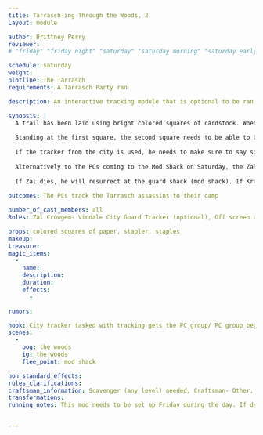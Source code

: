 ```yaml
---
title: Tarrasch-ing Through the Woods, 2
Layout: module

author: Brittney Perry
reviewer: 
# "friday" "friday night" "saturday" "saturday morning" "saturday early afternoon" "saturday early evening" "saturday night" "reaction" "tavern setup" "townsfolk" "randoms"

schedule: saturday
weight: 
plotline: The Tarrasch
requirements: A Tarrasch Party ran

description: An interactive tracking module that is optional to be ran depending on available PC skills. This is direct lead into "Proof is in the Tarrasch". 

synopsis: |
  A trail has been laid using bright colored squares of cardstock. When the PCs decide to track the assassins, a square of colored paper is given to the tracker. It is explained to the tracker that they will need to find (or alternately taken to) a matching square to start the trail. They are told to follow the trail of squares through the woods to the beginning of the mod. They are In Game the entire time. The squares are Out Of Game, and represent trail marks and/or scent.
  
  Standing at the first square, the second square needs to be able to be seen, and then followed to that location. The third square is visible from the second, and so on and so forth until they get to the end, where the Tarrasch are waiting. 
  
  If the tracker from the city is used, he needs to make sure to say something to the effect of "If you need anymore of my help, I can be found at the guard house" before starting the track, in case he dies.  
  
  Alternatively to the PCs coming to the Mod Shack on Saturday, the Zal Crowgem, the Vindale City tracker can go and get the group on Saturday. Also, the interactive aspect can be forgone and the tracker lead the PC group to the Tarrasch directly.
  
  If Zal dies, he will resurrect at the guard shack (mod shack). If Krath gets away, and Zal dies, he will return to the PC group and offer to track him (he says, to the effect of "the trail is fresh, and we must go!" when he returns)
  
outcomes: The PCs track the Tarrasch assassins to their camp 

number_of_cast_members: all
Roles: Zal Crowgem- Vindale City Guard Tracker (optional), Off screen and ready- The rest, Tarrasch Black Pawns Fighters

props: colored squares of paper, stapler, staples
makeup: 
treasure: 
magic_items:
  - 
    name: 
    description:  
    duration: 
    effects: 
      - 

rumors: 

hook: City tracker tasked with tracking gets the PC group/ PC group begins tracking
scenes: 
  - 
    oog: the woods
    ig: the woods
    flee_point: mod shack

non_standard_effects:
rules_clarifications: 
craftsman_information: Scavenger (any level) needed, Craftsman- Other, Tracking Level 1 needed
transformations: 
running_notes: This mod needs to be set up Friday during the day. If desired, the NPC tracker can use the interactive trail instead of being told where the group is, so the NPC can have fun actually tracking something. The NPC tracker stays In Game the entire module. The NPC tracker will resurrect in the guard shack. 


---
```

